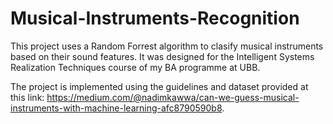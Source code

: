 # Musical-Instruments-Recognition
This project uses a Random Forrest algorithm to clasify musical instruments based on their sound features. It was designed for the Intelligent Systems Realization Techniques course of my BA programme at UBB.

The project is implemented using the guidelines and dataset provided at this link: https://medium.com/@nadimkawwa/can-we-guess-musical-instruments-with-machine-learning-afc8790590b8.

